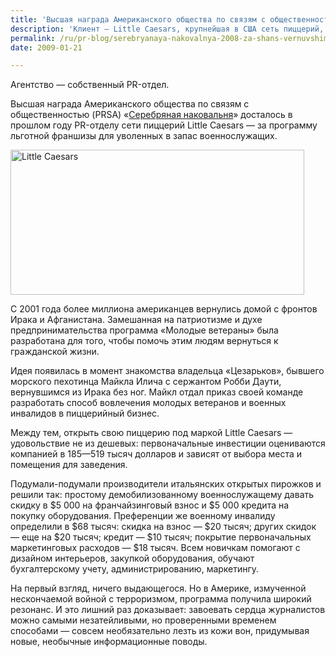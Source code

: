 ```yaml
---
title: 'Высшая награда Американского общества по связям с общественностью (PRSA) за 2008'
description: 'Клиент — Little Caesars, крупнейшая в США сеть пиццерий, торгующих на вынос.'
permalink: /ru/pr-blog/serebryanaya-nakovalnya-2008-za-shans-vernuvshimsya-s-voyny
date: 2009-01-21

---
```


<p>Агентство — собственный PR-отдел.</p>
<p>Высшая награда Американского общества по связям с общественностью (PRSA) «<a href="https://www.prsa.org/awards/silveranvil/" target="_blank" rel="noopener noreferrer">Серебряная наковальня</a>» досталось в прошлом году PR-отделу сети пиццерий Little Caesars — за программу льготной франшизы для уволенных в запас военнослужащих.</p>
<p><img src="{{ site.assets }}/img/blog/09-01/21-01.jpg" alt="Little Caesars" width="470" height="232"></p>
<p>С 2001 года более миллиона американцев вернулись домой с фронтов Ирака и Афганистана. Замешанная на патриотизме и духе предпринимательства программа «Молодые ветераны» была разработана для того, чтобы помочь этим людям вернуться к гражданской жизни. </p>
<p>Идея появилась в момент знакомства владельца «Цезарьков», бывшего морского пехотинца Майкла Илича с сержантом Робби Даути, вернувшимся из Ирака без ног. Майкл отдал приказ своей команде разработать способ вовлечения молодых ветеранов и военных инвалидов в пиццерийный бизнес.</p>
<p>Между тем, открыть свою пиццерию под маркой Little Caesars  — удовольствие не из дешевых: первоначальные инвестиции оцениваются компанией в 185—519 тысяч долларов и зависят от выбора места и помещения для заведения.</p>
<p>Подумали-подумали производители итальянских открытых пирожков и решили так: простому демобилизованному военнослужащему давать скидку в $5&nbsp;000 на франчайзинговый взнос и $5&nbsp;000 кредита на покупку оборудования. Преференции же военному инвалиду определили в $68 тысяч: скидка на взнос — $20 тысяч; других скидок — еще на $20 тысяч; кредит — $10 тысяч; покрытие первоначальных маркетинговых расходов — $18 тысяч. Всем новичкам помогают с дизайном интерьеров, закупкой оборудования, обучают бухгалтерскому учету, администрированию, маркетингу.</p>
<p>На первый взгляд, ничего выдающегося. Но в Америке, измученной нескончаемой войной с терроризмом, программа получила широкий резонанс. И это лишний раз доказывает: завоевать сердца журналистов можно самыми незатейливыми, но проверенными временем способами  — совсем необязательно лезть из кожи вон, придумывая новые, необычные информационные поводы.</p>

